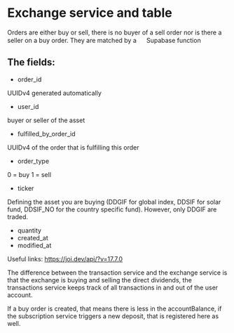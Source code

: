 


# Exchange service and table
Orders are either buy or sell, there is no buyer of a sell order nor is there a seller on a buy order. They are matched by a <img src="https://www.vectorlogo.zone/logos/supabase/supabase-icon.svg" alt="" width="15" height="15" />  Supabase function 

## The fields: 
- order_id

UUIDv4 generated automatically
- user_id

buyer or seller of the asset
- fulfilled_by_order_id

UUIDv4 of the order that is fulfilling this order
- order_type

0 = buy
1 = sell
- ticker

Defining the asset you are buying (DDGIF for global index, DDSIF for solar fund, DDSIF_NO for the country specific fund). However, only DDGIF are traded.
- quantity
- created_at
- modified_at


Useful links: 
https://joi.dev/api/?v=17.7.0




The difference between the transaction service and the exchange service is that the exchange is buying and selling the direct dividends, the transactions service keeps track of all transactions in and out of the user account.

If a buy order is created, that means there is less in the accountBalance, if the subscription service triggers a new deposit, that is registered here as well.